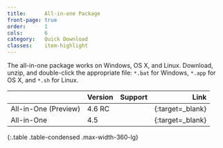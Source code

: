 ```yaml
---
title:      All-in-one Package
front-page: true
order:      1
cols:       6
category:   Quick Download
classes:    item-highlight
---
```

The all-in-one package works on Windows, OS X, and Linux.
Download, unzip, and double-click the appropriate file: `*.bat` for Windows, `*.app` for OS X, and `*.sh` for Linux.

|                      | Version   | Support   | Link   |
| -------------------- |:--------- |:--------- | ------:|
| All-in-One (Preview) | 4.6 RC    | <i class="fa fa-windows"></i> <i class="fa fa-apple"></i> <i class="fa fa-linux"></i> | [<i class="fa fa-download"></i>][46allinone]{:target=_blank} |
| All-in-One           | 4.5       | <i class="fa fa-windows"></i> <i class="fa fa-apple"></i> <i class="fa fa-linux"></i> | [<i class="fa fa-download"></i>][45allinone]{:target=_blank} |
{:.table .table-condensed .max-width-360-lg}

[46allinone]: http://ftp.squeak.org/4.6/Squeak-4.6-All-in-One.zip
[45allinone]: http://ftp.squeak.org/4.5/Squeak-4.5-All-in-One.zip
